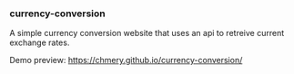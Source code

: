 ### currency-conversion
A simple currency conversion website that uses an api to retreive current exchange rates.

Demo preview: https://chmery.github.io/currency-conversion/
